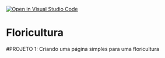 [![Open in Visual Studio Code](https://classroom.github.com/assets/open-in-vscode-2e0aaae1b6195c2367325f4f02e2d04e9abb55f0b24a779b69b11b9e10269abc.svg)](https://classroom.github.com/online_ide?assignment_repo_id=20694593&assignment_repo_type=AssignmentRepo)
# Floricultura

#PROJETO 1: Criando uma página simples para uma floricultura
